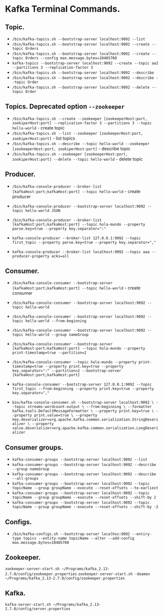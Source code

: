 # Kafka Terminal Commands.

## Topic.
* `/bin/kafka-topics.sh --bootstrap-server localhost:9092 --list`
* `/bin/kafka-topics.sh --bootstrap-server localhost:9092 --create --topic Orders`
* `/bin/kafka-topics.sh --bootstrap-server localhost:9092 --create --topic Orders --config max.message.bytes=10485760`
* `kafka-topics --bootstrap-server localhost:9092 --create --topic aa2 --partitions 3 --replication-factor 3`
* `/bin/kafka-topics.sh --bootstrap-server localhost:9092 --describe`
* `/bin/kafka-topics.sh --bootstrap-server localhost:9092 --describe --topic Order`
* `/bin/kafka-topics.sh --bootstrap-server localhost:9092 --delete --topic Order`



## Topics. Deprecated option `--zookeeper`
* `/bin/kafka-topics.sh --create --zookeeper [zookeeperHost:port, zookiperHost:port] --replication-factor 3 --partitions 3 --topic hello-world` - create topic
* `/bin/kafka-topics.sh --list --zookeeper [zookeeperHost:port, zookiperHost:port]` - list topics
* `/bin/kafka-topics.sh --describe --topic hello-world --zookeeper [zookeeperHost:port, zookiperHost:port]` - describe topic
* `/bin/kafka-topics.sh --zookeeper [zookeeperHost:port, zookiperHost:port] --delete --topic hello-world` - delete topic



## Producer.
* `/bin/kafka-console-producer --broker-list [kafkaHost:port;kafkaHost:port] --topic hello-world` - create producer
* `/bin/kafka-console-producer --bootstrap-server localhost:9092 --topic hello-world JSON`

* `/bin/kafka-console-producer --broker-list [kafkaHost:port;kafkaHost:port] --topic hola-mundo --property parse.key=true --property key.separator=":"`
* `kafka-console-producer --broker-list 127.0.0.1:9092 --topic first_topic --property parse.key=true --property key.separator=","`

* `kafka-console-producer --broker-list localhost:9092 --topic aaa --producer-property acks=all` 



## Consumer.
* `/bin/kafka-console-consumer --bootstrap-server [kafkaHost:port;kafkaHost:port] --topic hello-world` - create consumer
* `/bin/kafka-console-consumer --bootstrap-server localhost:9092 --topic hello-world`
* `/bin/kafka-console-consumer --bootstrap-server localhost:9092 --topic hello-world --from-beginning`
* `/bin/kafka-console-consumer --bootstrap-server localhost:9092 --topic hello-world --group nameGroup`

* `/bin/kafka-console-consumer --bootstrap-server [kafkaHost:port;kafkaHost:port] --topic hola-mundo --property print-timestamp=true --partition=2 `
* `/bin/kafka-console-consumer --topic hola-mundo --property print-timestamp=true --property print.key=true --property key.separator=":" --partition=2 --bootstrap-server [kafkaHost:port;kafkaHost:port]`
* `kafka-console-consumer --bootstrap-server 127.0.0.1:9092 --topic first_topic --from-beginning --property print.key=true --property key.separator=","`
* `bin/kafka-console-consumer.sh --bootstrap-server localhost:9092 \
  --topic streams-wordcount-output \
  --from-beginning \
  --formatter kafka.tools.DefaultMessageFormatter \
  --property print.key=true \
  --property print.value=true \
  --property key.deserializer=org.apache.kafka.common.serialization.StringDeserializer \
  --property value.deserializer=org.apache.kafka.common.serialization.LongDeserializer`



## Consumer groups.
* `kafka-consumer-groups --bootstrap-server localhost:9092 --list`
* `kafka-consumer-groups --bootstrap-server localhost:9092 --describe --group nameGroup`
* `kafka-consumer-groups --bootstrap-server localhost:9092 --describe --all-groups`
* `kafka-consumer-groups --bootstrap-server localhost:9092 --topic topicName --group groupName --execute --reset-offsets --to-earliest`
* `kafka-consumer-groups --bootstrap-server localhost:9092 --topic topicName --group groupName --execute --reset-offsets --shift-by 2`
* `kafka-consumer-groups --bootstrap-server localhost:9092 --topic topicName --group groupName --execute --reset-offsets --shift-by -2`



## Configs.
* `/bin/kafka-configs.sh --bootstrap-server localhos:9092 --entiry-type topics --entity-name topicName --alter --add-config max.message.bytes=10485760`



## Zookeeper.
`zookeeper-server-start.sh ~/Programs/kafka_2.13-2.7.0/config/zookeeper.properties`
`zookeeper-server-start.sh -deamon ~/Programs/kafka_2.13-2.7.0/config/zookeeper.properties`



## Kafka.
`kafka-server-start.sh ~/Programs/kafka_2.13-2.7.0/config/server.properties`
